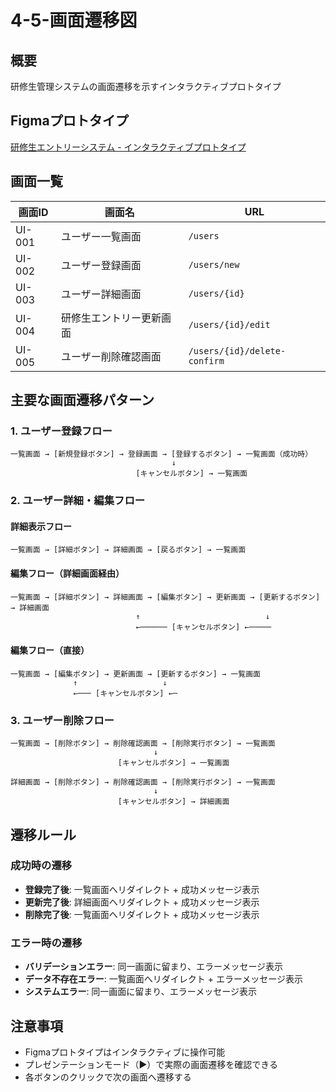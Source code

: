 # 4-5-画面遷移図

## 概要
研修生管理システムの画面遷移を示すインタラクティブプロトタイプ

## Figmaプロトタイプ
[研修生エントリーシステム - インタラクティブプロトタイプ](https://www.figma.com/design/S4utV2XmR9lY64TtidOl75/%E7%A0%94%E4%BF%AE%E7%94%9F%E3%82%A8%E3%83%B3%E3%83%88%E3%83%AA%E3%83%BC%E3%82%B7%E3%82%B9%E3%83%86%E3%83%A0?node-id=1-69&t=HfBnw5TYIU7aT862-1)

## 画面一覧

| 画面ID | 画面名 | URL |
|--------|--------|-----|
| UI-001 | ユーザー一覧画面 | `/users` |
| UI-002 | ユーザー登録画面 | `/users/new` |
| UI-003 | ユーザー詳細画面 | `/users/{id}` |
| UI-004 | 研修生エントリー更新画面 | `/users/{id}/edit` |
| UI-005 | ユーザー削除確認画面 | `/users/{id}/delete-confirm` |

## 主要な画面遷移パターン

### 1. ユーザー登録フロー
```
一覧画面 → [新規登録ボタン] → 登録画面 → [登録するボタン] → 一覧画面（成功時）
                                    ↓
                            [キャンセルボタン] → 一覧画面
```

### 2. ユーザー詳細・編集フロー

#### 詳細表示フロー
```
一覧画面 → [詳細ボタン] → 詳細画面 → [戻るボタン] → 一覧画面
```

#### 編集フロー（詳細画面経由）
```
一覧画面 → [詳細ボタン] → 詳細画面 → [編集ボタン] → 更新画面 → [更新するボタン] → 詳細画面
                            ↑                            ↓
                            ←────── [キャンセルボタン] ←─────
```

#### 編集フロー（直接）
```
一覧画面 → [編集ボタン] → 更新画面 → [更新するボタン] → 一覧画面
              ↑                   ↓
              ←─── [キャンセルボタン] ←─
```

### 3. ユーザー削除フロー
```
一覧画面 → [削除ボタン] → 削除確認画面 → [削除実行ボタン] → 一覧画面
                                ↓
                        [キャンセルボタン] → 一覧画面

詳細画面 → [削除ボタン] → 削除確認画面 → [削除実行ボタン] → 一覧画面
                                ↓
                        [キャンセルボタン] → 詳細画面
```

## 遷移ルール

### 成功時の遷移
- **登録完了後**: 一覧画面へリダイレクト + 成功メッセージ表示
- **更新完了後**: 詳細画面へリダイレクト + 成功メッセージ表示
- **削除完了後**: 一覧画面へリダイレクト + 成功メッセージ表示

### エラー時の遷移
- **バリデーションエラー**: 同一画面に留まり、エラーメッセージ表示
- **データ不存在エラー**: 一覧画面へリダイレクト + エラーメッセージ表示
- **システムエラー**: 同一画面に留まり、エラーメッセージ表示

## 注意事項
- Figmaプロトタイプはインタラクティブに操作可能
- プレゼンテーションモード（▶️）で実際の画面遷移を確認できる
- 各ボタンのクリックで次の画面へ遷移する